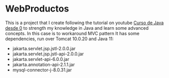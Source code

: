 # WebProductos

This is a project that I create following the tutorial on youtube [Curso de Java desde 0][def] to strength my knowledge in Java and learn some advanced concepts. In this case is to workaround MVC pattern
It has some dependencies, run over Tomcat 10.0.20 and Java 11:

- jakarta.servlet.jsp.jstl-2.0.0.jar
- jakarta.servlet.jsp.jstl-api-2.0.0.jar
- jakarta.servlet-api-6.0.0.jar
- jakarta.annotation-api-2.1.1.jar
- mysql-connector-j-8.0.31.jar

[def]: https://www.youtube.com/playlist?list=PLU8oAlHdN5BktAXdEVCLUYzvDyqRQJ2lk
